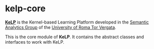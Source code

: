 kelp-core
=========
   
[**KeLP**][kelp-site]  is the Kernel-based Learning Platform developed in the [Semantic Analytics Group][sag-site] of
the [University of Roma Tor Vergata][uniroma2-site]. 

This is the core module of **KeLP**. It contains the abstract classes and interfaces to work with KeLP.

[sag-site]: http://sag.art.uniroma2.it "SAG site"
[uniroma2-site]: http://www.uniroma2.it "University of Roma Tor Vergata"
[kelp-site]: http://sag.art.uniroma2.it/demo-software/kelp/
